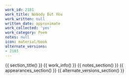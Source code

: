 ```yaml
---
work_id: 2181
work_title: Nobody But You
work_written: null
written_date: approximate
work_collected: 'yes'
work_category: Poem
notes: null
icon: material/book
alternate_versions:
- 2183
---
```


{{ section_title() }}
{{ work_info() }}
{{ notes_section() }}
{{ appearances_section() }}
{{ alternate_versions_section() }}